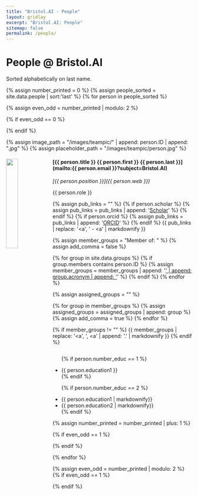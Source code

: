 ```yaml
---
title: "Bristol.AI - People"
layout: gridlay
excerpt: "Bristol.AI: People"
sitemap: false
permalink: /people/
---
```


# People @ Bristol.AI

Sorted alphabetically on last name. 

{% assign number_printed = 0 %}
{% assign people_sorted = site.data.people | sort:'last' %}
{% for person in people_sorted %}

{% assign even_odd = number_printed | modulo: 2 %}

{% if even_odd == 0 %}
<div class="row">
{% endif %}

{% assign image_path = "/images/teampic/" | append: person.ID | append: ".jpg" %}
{% assign placeholder_path = "/images/teampic/person.jpg" %}



<div class="col-sm-6 clearfix">
  <img src="{{ site.url }}{{ site.baseurl }}/images/teampic/{{ person.ID }}.jpg" class="img-responsive team-member-image" width="25%" style="float: left" />
  <h4>[{{ person.title }} {{ person.first }} {{ person.last }}](mailto:{{ person.email }}?subject=Bristol.AI)</h4>
  <p><i>[{{ person.position }}]({{ person.web }})</i></p>
  <p>{{ person.role }}</p>
  
  {% assign pub_links = "" %}
  {% if person.scholar %}
    {% assign pub_links = pub_links | append: '<a href="https://scholar.google.com/citations?user=' | append: person.scholar | append: '">Scholar</a>' %}
  {% endif %}
  {% if person.orcid %}
    {% assign pub_links = pub_links | append: '<a href="https://orcid.org/' | append: person.orcid | append: '">ORCID</a>' %}
  {% endif %}
  {{ pub_links | replace: '</a><a', '</a> - <a' | markdownify }}

  {% assign member_groups = "Member of: " %}
  {% assign add_comma = false %}

  {% for group in site.data.groups %}
    {% if group.members contains person.ID %}
        {% assign member_groups = member_groups | append: '<a href="' | append: group.link.url | append: '">' | append: group.acronym | append: '</a>' %}
    {% endif %}
  {% endfor %}

  {% assign assigned_groups = "" %}

  {% for group in member_groups %} 
    {% assign assigned_groups = assigned_groups | append: group %}
    {% assign add_comma = true %}
  {% endfor %}

  {% if member_groups != "" %}
  {{ member_groups | replace: '</a><a', '</a>, <a' | append: '.' | markdownify }}
  {% endif %}


  <ul style="overflow: hidden">

  {% if person.number_educ == 1 %}
  <li> {{ person.education1 }} </li>
  {% endif %}

  {% if person.number_educ == 2 %}
  <li> {{ person.education1 | markdownify}} </li>
  <li> {{ person.education2 | markdownify}} </li>
  {% endif %}

  </ul>
</div>

{% assign number_printed = number_printed | plus: 1 %}

{% if even_odd == 1 %}
</div>
{% endif %}

{% endfor %}

{% assign even_odd = number_printed | modulo: 2 %}
{% if even_odd == 1 %}
</div>
{% endif %}

<script>
  window.onload = function () {
    var images = document.querySelectorAll('.team-member-image');

    images.forEach(function (image) {
      checkImage(image);
    });

    function checkImage(image) {
      if (image.complete && image.naturalWidth === 0) {
        // Image has already loaded but with an error, replace with the default image
        image.src = '{{ site.url | append: site.baseurl }}/images/teampic/person.jpg';
      } else if (!image.complete) {
        // Image is still loading, wait for the 'load' event
        image.onload = function () {
          if (image.naturalWidth === 0) {
            // Image loaded with an error, replace with the default image
            image.src = '{{ site.url | append: site.baseurl }}/images/teampic/person.jpg';
          }
        };
      }
    }
  };
</script>


